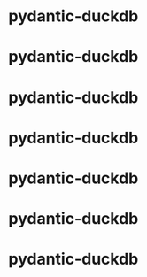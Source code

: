 # pydantic-duckdb
# pydantic-duckdb
# pydantic-duckdb
# pydantic-duckdb
# pydantic-duckdb
# pydantic-duckdb
# pydantic-duckdb
